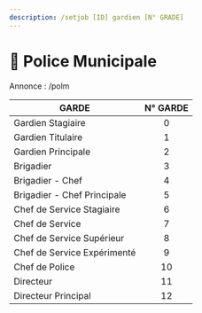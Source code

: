 ```yaml
---
description: /setjob [ID] gardien [N° GRADE]
---
```


# 🚓 Police Municipale

Annonce : /polm

| GARDE                       | N° GARDE |
| --------------------------- | :------: |
| Gardien Stagiaire           |     0    |
| Gardien Titulaire           |     1    |
| Gardien Principale          |     2    |
| Brigadier                   |     3    |
| Brigadier - Chef            |     4    |
| Brigadier - Chef Principale |     5    |
| Chef de Service Stagiaire   |     6    |
| Chef de Service             |     7    |
| Chef de Service Supérieur   |     8    |
| Chef de Service Expérimenté |     9    |
| Chef de Police              |    10    |
| Directeur                   |    11    |
| Directeur Principal         |    12    |
